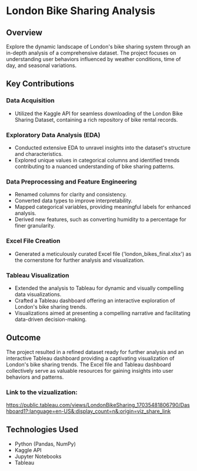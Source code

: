 # London Bike Sharing Analysis

## Overview
Explore the dynamic landscape of London's bike sharing system through an in-depth analysis of a comprehensive dataset. The project focuses on understanding user behaviors influenced by weather conditions, time of day, and seasonal variations.

## Key Contributions

### Data Acquisition
- Utilized the Kaggle API for seamless downloading of the London Bike Sharing Dataset, containing a rich repository of bike rental records.

### Exploratory Data Analysis (EDA)
- Conducted extensive EDA to unravel insights into the dataset's structure and characteristics.
- Explored unique values in categorical columns and identified trends contributing to a nuanced understanding of bike sharing patterns.

### Data Preprocessing and Feature Engineering
- Renamed columns for clarity and consistency.
- Converted data types to improve interpretability.
- Mapped categorical variables, providing meaningful labels for enhanced analysis.
- Derived new features, such as converting humidity to a percentage for finer granularity.

### Excel File Creation
- Generated a meticulously curated Excel file ('london_bikes_final.xlsx') as the cornerstone for further analysis and visualization.

### Tableau Visualization
- Extended the analysis to Tableau for dynamic and visually compelling data visualizations.
- Crafted a Tableau dashboard offering an interactive exploration of London's bike sharing trends.
- Visualizations aimed at presenting a compelling narrative and facilitating data-driven decision-making.

## Outcome
The project resulted in a refined dataset ready for further analysis and an interactive Tableau dashboard providing a captivating visualization of London's bike sharing trends. The Excel file and Tableau dashboard collectively serve as valuable resources for gaining insights into user behaviors and patterns.

### Link to the vizualization:
https://public.tableau.com/views/LondonBikeSharing_17035481806790/Dashboard1?:language=en-US&:display_count=n&:origin=viz_share_link

## Technologies Used
- Python (Pandas, NumPy)
- Kaggle API
- Jupyter Notebooks
- Tableau



